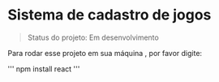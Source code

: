 <h1>Sistema de  cadastro  de jogos</h1>

> Status do projeto: Em desenvolvimento

Para rodar esse projeto em sua máquina , por favor digite:

'''
npm  install react
'''
